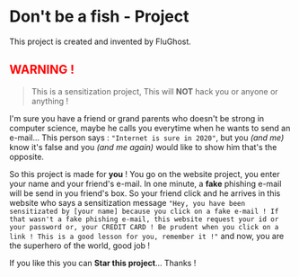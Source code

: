 # Don't be a fish - Project

This project is created and invented by FluGhost.

## <span style="color : red;">WARNING !</span>
> This is a sensitization project, This will **NOT** hack you or anyone or anything !

I'm sure you have a friend or grand parents who doesn't be strong in computer science, maybe he calls you everytime when he wants to send an e-mail...
This person says : `"Internet is sure in 2020"`, but you *(and me)* know it's false and you *(and me again)* would like to show him that's the opposite.

So this project is made for **you** !
You go on the website project, you enter your name and your friend's e-mail. In one minute, a **fake** phishing e-mail will be send in you friend's box.
So your friend click and he arrives in this website who says a sensitization message `"Hey, you have been sensitizated by [your name] because you click on a fake e-mail ! If that wasn't a fake phishing e-mail, this website request your id or your password or, your CREDIT CARD ! Be prudent when you click on a link ! This is a good lesson for you, remember it !"` and now, you are the superhero of the world, good job !

If you like this you can **Star this project**... Thanks !
